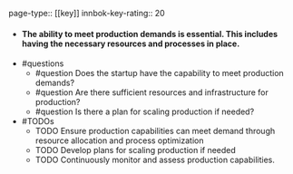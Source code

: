 page-type:: [[key]]
innbok-key-rating:: 20
- #### The ability to meet production demands is essential. This includes having the necessary resources and processes in place.
- #questions
  - #question Does the startup have the capability to meet production demands?
  - #question Are there sufficient resources and infrastructure for production?
  - #question Is there a plan for scaling production if needed?
- #TODOs
  - TODO Ensure production capabilities can meet demand through resource allocation and process optimization
  - TODO  Develop plans for scaling production if needed
  - TODO  Continuously monitor and assess production capabilities.



